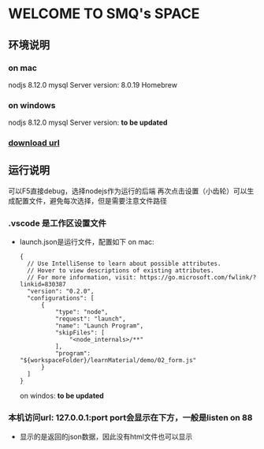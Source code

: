 # WELCOME TO SMQ's SPACE

## 环境说明
### on mac
nodjs 8.12.0
mysql Server version: 8.0.19 Homebrew
### on windows
nodjs 8.12.0
mysql Server version: **to be updated**
### [download url](https://nodejs.org/en/blog/release/v8.12.0/)

## 运行说明
可以F5直接debug，选择nodejs作为运行的后端
再次点击设置（小齿轮）可以生成配置文件，避免每次选择，但是需要注意文件路径
### .vscode 是工作区设置文件
- launch.json是运行文件，配置如下
  on mac:
  ```
  {
    // Use IntelliSense to learn about possible attributes.
    // Hover to view descriptions of existing attributes.
    // For more information, visit: https://go.microsoft.com/fwlink/?linkid=830387
    "version": "0.2.0",
    "configurations": [
        {
            "type": "node",
            "request": "launch",
            "name": "Launch Program",
            "skipFiles": [
                "<node_internals>/**"
            ],
            "program": "${workspaceFolder}/learnMaterial/demo/02_form.js"
        }
    ]
  }
  ```
    on windos:
    **to be updated**
  
### 本机访问url: 127.0.0.1:port port会显示在下方，一般是listen on 88
- 显示的是返回的json数据，因此没有html文件也可以显示
